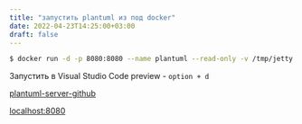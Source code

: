 ```yaml
---
title: "запустить plantuml из под docker"
date: 2022-04-23T14:25:00+03:00
draft: false
---
```


```bash
$ docker run -d -p 8080:8080 --name plantuml --read-only -v /tmp/jetty plantuml/plantuml-server:jetty
```

Запустить в Visual Studio Code preview - `option + d`

[plantuml-server-github](https://github.com/plantuml/plantuml-server)

[localhost:8080](http://localhost:8080)
